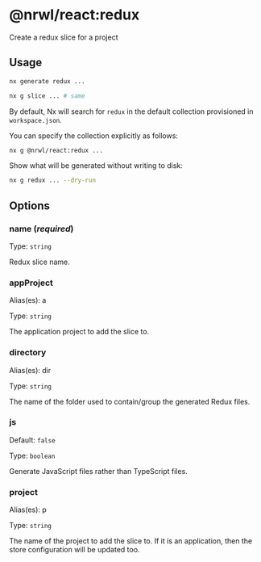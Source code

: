 # @nrwl/react:redux

Create a redux slice for a project

## Usage

```bash
nx generate redux ...
```

```bash
nx g slice ... # same
```

By default, Nx will search for `redux` in the default collection provisioned in `workspace.json`.

You can specify the collection explicitly as follows:

```bash
nx g @nrwl/react:redux ...
```

Show what will be generated without writing to disk:

```bash
nx g redux ... --dry-run
```

## Options

### name (_**required**_)

Type: `string`

Redux slice name.

### appProject

Alias(es): a

Type: `string`

The application project to add the slice to.

### directory

Alias(es): dir

Type: `string`

The name of the folder used to contain/group the generated Redux files.

### js

Default: `false`

Type: `boolean`

Generate JavaScript files rather than TypeScript files.

### project

Alias(es): p

Type: `string`

The name of the project to add the slice to. If it is an application, then the store configuration will be updated too.
